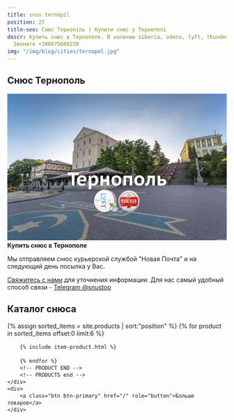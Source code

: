 ```yaml
---
title: snus ternopil
position: 27
title-seo: Снюс Тернопіль | Купити снюс у Тернополі
descr: Купить снюс в Тернополе. В наличии siberia, odens, lyft, thunder, general и другие.
  Звоните +380675680230
img: "/img/blog/cities/ternopol.jpg"
---
```


<section class="mb-4">
	<h1>Снюс Тернополь</h1>
	<div class="row">
		<div class="col-md-7">
			<img class="img-fluid" src="/img/blog/cities/ternopol.jpg" alt="Купити снюс у Тернополі">
		</div>
		<div class="col-md-5">
			<strong>Купить снюс в Тернополе</strong>
			<p>Мы отправляем снюс курьерской службой "Новая Почта" и на следующий день посылка у Вас.</p>
			<p><a href="#contactModal" data-toggle="modal" data-target="#contactModal">Свяжитесь с нами</a> для уточнения информации. Для нас самый удобный способ связи - <a href="//t.me/snustop" target="_blank" title="Telegram"><i class="icon-telegram"></i>Telegram @snustop</a></p>
		</div>
	</div>
</section>

<section class="mb-4">
	<h2>Каталог снюса</h2>
	<div class="row">
		<!-- PRODUCTS start -->
		<!-- PRODUCT START -->
		{% assign sorted_items = site.products | sort:"position" %}
		{% for product in sorted_items offset:0 limit:6 %}
		
		{% include item-product.html %}

		{% endfor %}
		<!-- PRODUCT END -->
		<!-- PRODUCTS end -->
	</div>
	<div>
		<a class="btn btn-primary" href="/" role="button">Больше товаров</a>
	</div>
</section>